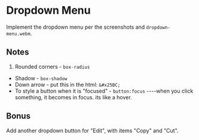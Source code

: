 # Dropdown Menu

Implement the dropdown menu per the screenshots and `dropdown-menu.webm`.

## Notes

1. Rounded corners - `box-radius`
* Shadow - `box-shadow`
* Down arrow - put this in the html: `&#x25BC;`
* To style a button when it is "focused" - `button:focus` ----when you click something, it becomes in focus. its like a hover. 

## Bonus

Add another dropdown button for "Edit", with items "Copy" and "Cut".